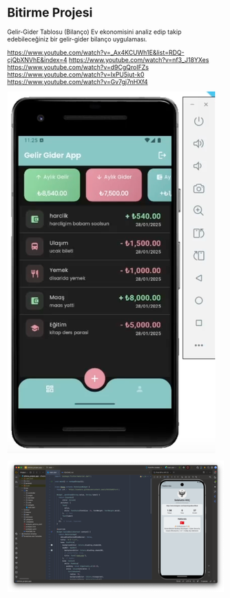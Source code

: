 # Bitirme Projesi

Gelir-Gider Tablosu (Bilanço)
Ev ekonomisini analiz edip takip edebileceğiniz bir gelir-gider bilanço uygulaması.

https://www.youtube.com/watch?v=_Ax4KCUWh1E&list=RDQ-cjQbXNVhE&index=4
https://www.youtube.com/watch?v=nf3_J18YXes
https://www.youtube.com/watch?v=d9CgQroIFZs
https://www.youtube.com/watch?v=IxPU5jut-k0
https://www.youtube.com/watch?v=Gv7gj7nHXf4

![img.png](img.png)

![img.jpg](assets/images/img.jpg)